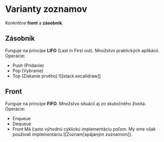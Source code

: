 # Varianty zoznamov
Konkrétne **front** a **zásobník**.

## Zásobník
Funguje na princípe **LIFO** (Last in First out).
Množstvo praktických aplikácií.
Operácie:
- Push (Pridanie)
- Pop (Vybranie)
- Top (Získanie prvého)
![[stack.excalidraw]]

## Front
Funguje na princípe **FIFO**.
Množstvo situácii aj zo skutočného života.
Operácie:
- Enqueue
- Dequeue
- Front
Má často výhodnú cyklickú implementáciu poľom. My sme však používali implementáciu [[Zoznam|spájaným zoznamom]].